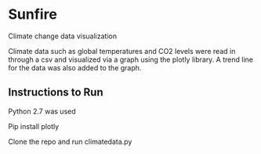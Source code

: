 # Sunfire
Climate change data visualization

Climate data such as global temperatures and CO2 levels were read in through a csv and visualized via a graph using the plotly library. A trend line for the data was also added to the graph.
## Instructions to Run 
Python 2.7 was used

Pip install plotly

Clone the repo and run climatedata.py

